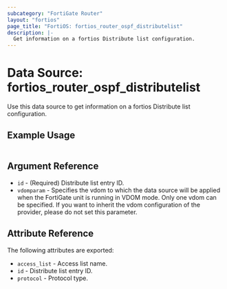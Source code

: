 ```yaml
---
subcategory: "FortiGate Router"
layout: "fortios"
page_title: "FortiOS: fortios_router_ospf_distributelist"
description: |-
  Get information on a fortios Distribute list configuration.
---
```


# Data Source: fortios_router_ospf_distributelist
Use this data source to get information on a fortios Distribute list configuration.


## Example Usage

```hcl

```

## Argument Reference

* `id` - (Required) Distribute list entry ID.
* `vdomparam` - Specifies the vdom to which the data source will be applied when the FortiGate unit is running in VDOM mode. Only one vdom can be specified. If you want to inherit the vdom configuration of the provider, please do not set this parameter.

## Attribute Reference

The following attributes are exported:

* `access_list` - Access list name.
* `id` - Distribute list entry ID.
* `protocol` - Protocol type.
